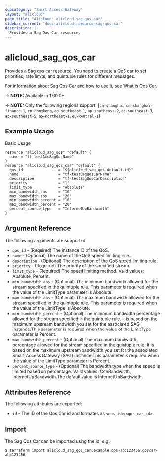 ```yaml
---
subcategory: "Smart Access Gateway"
layout: "alicloud"
page_title: "Alicloud: alicloud_sag_qos_car"
sidebar_current: "docs-alicloud-resource-sag-qos-car"
description: |-
  Provides a Sag Qos Car resource.
---
```


# alicloud\_sag\_qos\_car

Provides a Sag qos car resource. 
You need to create a QoS car to set priorities, rate limits, and quintuple rules for different messages.

For information about Sag Qos Car and how to use it, see [What is Qos Car](https://www.alibabacloud.com/help/doc-detail/140065.htm).

-> **NOTE:** Available in 1.60.0+

-> **NOTE:** Only the following regions support. [`cn-shanghai`, `cn-shanghai-finance-1`, `cn-hongkong`, `ap-southeast-1`, `ap-southeast-2`, `ap-southeast-3`, `ap-southeast-5`, `ap-northeast-1`, `eu-central-1`]

## Example Usage

Basic Usage

```
resource "alicloud_sag_qos" "default" {
  name = "tf-testAccSagQosName"
}
resource "alicloud_sag_qos_car" "default" {
  qos_id                = "${alicloud_sag_qos.default.id}"
  name                  = "tf-testSagQosCarName"
  description           = "tf-testSagQosCarDescription"
  priority              = "1"
  limit_type            = "Absolute"
  min_bandwidth_abs     = "10"
  max_bandwidth_abs     = "20"
  min_bandwidth_percent = "10"
  max_bandwidth_percent = "20"
  percent_source_type   = "InternetUpBandwidth"
}
```
## Argument Reference

The following arguments are supported:

* `qos_id` - (Required) The instance ID of the QoS.
* `name` - (Optional) The name of the QoS speed limiting rule..
* `description` - (Optional) The description of the QoS speed limiting rule.
* `priority` - (Required) The priority of the specified stream.
* `limit_type` - (Required) The speed limiting method. Valid values: Absolute, Percent.
* `min_bandwidth_abs` - (Optional) The minimum bandwidth allowed for the stream specified in the quintuple rule. This parameter is required when the value of the LimitType parameter is Absolute.
* `max_bandwidth_abs` - (Optional) The maximum bandwidth allowed for the stream specified in the quintuple rule. This parameter is required when the value of the LimitType is Absolute.
* `min_bandwidth_percent` - (Optional) The minimum bandwidth percentage allowed for the stream specified in the quintuple rule. It is based on the maximum upstream bandwidth you set for the associated SAG instance.This parameter is required when the value of the LimitType parameter is Percent.
* `max_bandwidth_percent` - (Optional) The maximum bandwidth percentage allowed for the stream specified in the quintuple rule. It is based on the maximum upstream bandwidth you set for the associated Smart Access Gateway (SAG) instance.This parameter is required when the value of the LimitType parameter is Percent.
* `percent_source_type` - (Optional) The bandwidth type when the speed is limited based on percentage. Valid values: CcnBandwidth, InternetUpBandwidth.The default value is InternetUpBandwidth.


## Attributes Reference

The following attributes are exported:

* `id` - The ID of the Qos Car id and formates as `<qos_id>:<qos_car_id>`.

## Import

The Sag Qos Car can be imported using the id, e.g.

```
$ terraform import alicloud_sag_qos_car.example qos-abc123456:qoscar-abc123456
```


